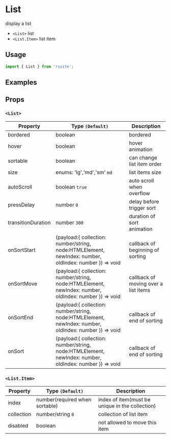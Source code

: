 # List

display a list

- `<List>` list
- `<List.Item>` list item

## Usage

```js
import { List } from 'rsuite';
```

## Examples

<!--{demo}-->

## Props

### `<List>`

| Property           | Type `(Default)`                                                                                      | Description                          |
| ------------------ | ----------------------------------------------------------------------------------------------------- | ------------------------------------ |
| bordered           | boolean                                                                                               | bordered                             |
| hover              | boolean                                                                                               | hover animation                      |
| sortable           | boolean                                                                                               | can change list item order           |
| size               | enums: 'lg','md','sm' `md`                                                                            | list items size                      |
| autoScroll         | boolean `true`                                                                                        | auto scroll when overflow            |
| pressDelay         | number `0`                                                                                            | delay before trigger sort            |
| transitionDuration | number `300`                                                                                          | duration of sort animation           |
| onSortStart        | (payload:{ collection: number/string, node:HTMLElement, newIndex: number, oldIndex: number }) => void | callback of beginning of sorting     |
| onSortMove         | (payload:{ collection: number/string, node:HTMLElement, newIndex: number, oldIndex: number }) => void | callback of moving over a list items |
| onSortEnd          | (payload:{ collection: number/string, node:HTMLElement, newIndex: number, oldIndex: number }) => void | callback of end of sorting           |
| onSort             | (payload:{ collection: number/string, node:HTMLElement, newIndex: number, oldIndex: number }) => void | callback of end of sorting           |

### `<List.Item>`

| Property   | Type `(Default)`               | Description                                     |
| ---------- | ------------------------------ | ----------------------------------------------- |
| index      | number(required when sortable) | index of item(must be unique in the collection) |
| collection | number/string `0`              | collection of list item                         |
| disabled   | boolean                        | not allowed to move this item                   |
